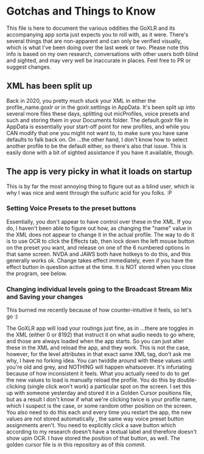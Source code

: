 # Gotchas and Things to Know

This file is here to document the various oddities the GoXLR and its accompanying app sorta just expects you to roll with, as it were. There's several things that are non-apparent and can only be verified visually, which is what I've been  doing over the last week or two. Please note this info is based on my own research, conversations with other users both blind and sighted, and may very well be inaccurate in places. Feel free to PR or suggest changes.


## XML has been split up

Back in 2020, you pretty much stuck your XML in either the profile_name.goxlr or in  the goxlr.settings in AppData. It's been split up into several more  files these days, splitting out micProfiles, voice presets and such and storing them in your Documents folder. The default.goxlr file in AppData is essentially your start-off point for new profiles, and while you CAN modify that one you might not want to, to make sure you have sane defaults to falk back on.
On ...the other hand, I don't know how to select another profile to be the default either, so there's also that issue. This is easily done with a bit of sighted assistance if you have it available, though.


## The app is very picky in what it loads on startup

This is by far the most annoying thing to figure out as a blind user, which is why I was nice and went through the sulfuric acid for you folks. :P 

### Setting Voice Presets to the preset buttons

Essentially, you don't appear to have control over these in the XML. If you do, I haven't been able to figure out how, as changing the "name" value in the XML does not appear to change it in the actual profile.
The way to do it is to use OCR to click the Effects tab, then lock down the left mouse button on the preset you want, and release on one of the 6 numbered options in that same screen. NVDA and JAWS both have hotkeys to do this, and this generally works ok. Change takes effect immediately, even if you have the effect button in question active at the time.
It is NOT stored when you close the program, see below.


### Changing individual levels going to the Broadcast Stream Mix and Saving your changes

This burned me recently because of how counter-intuitive it feels, so let's go :)

The GoXLR app will load your routings just fine, as in ...there are toggles in the XML (either 0 or 8192) that instruct it on what audio needs to go where, and those are always loaded when the app starts. So you can just alter these in the XML and reload the app, and they work.
This is not the case, however, for the level attributes in that exact same XML tag, don't ask me why, I have no forking idea.  You can twiddle around with these values until you're old and grey, and NOTHING will happen whatsoever. It's infuriating because of how inconsistent it feels.
What you actually need to do to get the new values to load is manually reload the profile. You do this by double-clicking (single click won't work) a particular spot on the screen. I set this up with someone yesterday and stored it in a Golden Cursor positions file, but as a result I don't know if what we're clicking twice is your profile name, which I suspect is the case, or some random other position on the screen.
You also need to do this each and every time you restart the app, the new values are not stored automatically , the same way voice preset button assignments aren't. You need to explicitly click a save button which according to my research doesn't have a textual label and therefore doesn't show upin OCR. I have stored the position of that button, as well. The golden cursor file is in this repository as of this commit.
